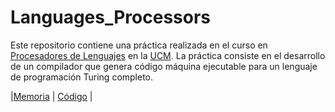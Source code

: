 # Languages_Processors


Este repositorio contiene una práctica realizada en el curso en [Procesadores de Lenguajes](https://www.ucm.es/estudios/grado-ingenieriainformatica-plan-803278) en la [UCM](https://www.ucm.es/ "Universidad Complutense de Madrid"). La práctica consiste en el desarrollo de un compilador que genera código máquina ejecutable para un lenguaje de programación Turing completo.

|[Memoria](Code/Práctica_PL.pdf) | [Código](Code/) | 
